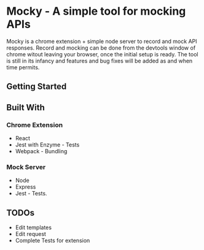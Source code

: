# Mocky - A simple tool for mocking APIs

Mocky is a chrome extension + simple node server to record and mock API responses. Record and mocking can be done from the devtools window of chrome witout leaving your browser, once the initial setup is ready. The tool is still in its infancy and features and bug fixes will be added as and when time permits.

## Getting Started

## Built With
### Chrome Extension
- React
- Jest with Enzyme - Tests
- Webpack - Bundling
### Mock Server
- Node
- Express
- Jest - Tests.

## TODOs
- Edit templates
- Edit request
- Complete Tests for extension

